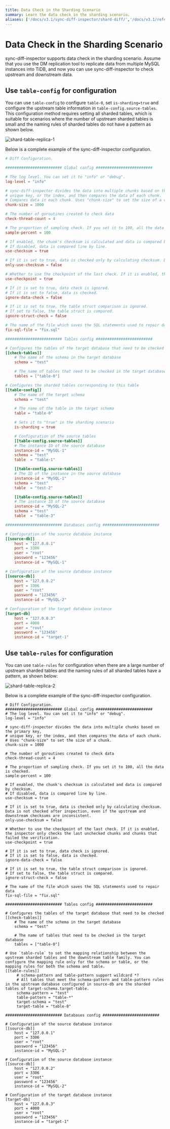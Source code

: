 ```yaml
---
title: Data Check in the Sharding Scenario
summary: Learn the data check in the sharding scenario.
aliases: ['/docs/v3.1/sync-diff-inspector/shard-diff/','/docs/v3.1/reference/tools/sync-diff-inspector/shard-diff/']
---
```


# Data Check in the Sharding Scenario

sync-diff-inspector supports data check in the sharding scenario. Assume that you use the DM replication tool to replicate data from multiple MySQL instances into TiDB, and now you can use sync-diff-inspector to check upstream and downstream data.

## Use `table-config` for configuration

You can use `table-config` to configure `table-0`, set `is-sharding=true` and configure the upstream table information in `table-config.source-tables`. This configuration method requires setting all sharded tables, which is suitable for scenarios where the number of upstream sharded tables is small and the naming rules of sharded tables do not have a pattern as shown below.

![shard-table-replica-1](/media/shard-table-replica-1.png)

Below is a complete example of the sync-diff-inspector configuration.

``` toml
# Diff Configuration.

######################### Global config #########################

# The log level. You can set it to "info" or "debug".
log-level = "info"

# sync-diff-inspector divides the data into multiple chunks based on the primary key,
# unique key, or the index, and then compares the data of each chunk.
# Compares data in each chunk. Uses "chunk-size" to set the size of a chunk.
chunk-size = 1000

# The number of goroutines created to check data
check-thread-count = 4

# The proportion of sampling check. If you set it to 100, all the data is checked.
sample-percent = 100

# If enabled, the chunk's checksum is calculated and data is compared by checksum.
# If disabled, data is compared line by line.
use-checksum = true

# If it is set to true, data is checked only by calculating checksum. Data is not checked after inspection, even if the upstream and downstream checksums are inconsistent.
only-use-checksum = false

# Whether to use the checkpoint of the last check. If it is enabled, the inspector only checks the last unchecked chunks and chunks that failed the verification.
use-checkpoint = true

# If it is set to true, data check is ignored.
# If it is set to false, data is checked.
ignore-data-check = false

# If it is set to true, the table struct comparison is ignored.
# If set to false, the table struct is compared.
ignore-struct-check = false

# The name of the file which saves the SQL statements used to repair data
fix-sql-file = "fix.sql"

######################### Tables config #########################

# Configures the tables of the target database that need to be checked
[[check-tables]]
    # The name of the schema in the target database
    schema = "test"

    # The name of tables that need to be checked in the target database
    tables = ["table-0"]

# Configures the sharded tables corresponding to this table
[[table-config]]
    # The name of the target schema
    schema = "test"

    # The name of the table in the target schema
    table = "table-0"

    # Sets it to "true" in the sharding scenario
    is-sharding = true

    # Configuration of the source tables
    [[table-config.source-tables]]
    # The instance ID of the source database
    instance-id = "MySQL-1"
    schema = "test"
    table  = "table-1"

    [[table-config.source-tables]]
    # The ID of the instance in the source database
    instance-id = "MySQL-1"
    schema = "test"
    table  = "test-2"

    [[table-config.source-tables]]
    # The instance ID of the source database
    instance-id = "MySQL-2"
    schema = "test"
    table  = "table-3"

######################### Databases config #########################

# Configuration of the source database instance
[[source-db]]
    host = "127.0.0.1"
    port = 3306
    user = "root"
    password = "123456"
    instance-id = "MySQL-1"

# Configuration of the source database instance
[[source-db]]
    host = "127.0.0.2"
    port = 3306
    user = "root"
    password = "123456"
    instance-id = "MySQL-2"

# Configuration of the target database instance
[target-db]
    host = "127.0.0.3"
    port = 4000
    user = "root"
    password = "123456"
    instance-id = "target-1"
```

## Use `table-rules` for configuration

You can use `table-rules` for configuration when there are a large number of upstream sharded tables and the naming rules of all sharded tables have a pattern, as shown below:

![shard-table-replica-2](/media/shard-table-replica-2.png)

Below is a complete example of the sync-diff-inspector configuration.

```
# Diff Configuration.
######################### Global config #########################
# The log level. You can set it to "info" or "debug".
log-level = "info"

# sync-diff-inspector divides the data into multiple chunks based on the primary key,
# unique key, or the index, and then compares the data of each chunk.
# Uses "chunk-size" to set the size of a chunk.
chunk-size = 1000

# The number of goroutines created to check data
check-thread-count = 4

# The proportion of sampling check. If you set it to 100, all the data is checked.
sample-percent = 100

# If enabled, the chunk's checksum is calculated and data is compared by checksum.
# If disabled, data is compared line by line.
use-checksum = true

# If it is set to true, data is checked only by calculating checksum. Data is not checked after inspection, even if the upstream and downstream checksums are inconsistent.
only-use-checksum = false

# Whether to use the checkpoint of the last check. If it is enabled, the inspector only checks the last unchecked chunks and chunks that failed the verification.
use-checkpoint = true

# If it is set to true, data check is ignored.
# If it is set to false, data is checked.
ignore-data-check = false

# If it is set to true, the table struct comparison is ignored.
# If set to false, the table struct is compared.
ignore-struct-check = false

# The name of the file which saves the SQL statements used to repair data
fix-sql-file = "fix.sql"

######################### Tables config #########################

# Configures the tables of the target database that need to be checked
[[check-tables]]
    # The name of the schema in the target database
    schema = "test"

    # The name of tables that need to be checked in the target database
    tables = ["table-0"]

# Use `table-rule` to set the mapping relationship between the upstream sharded tables and the downstream table family. You can configure the mapping rule only for the schema or table, or the mapping rules for both the schema and table.
[[table-rules]]
     # schema-pattern and table-pattern support wildcard *?
     # All tables that meet the schema-pattern and table-pattern rules in the upstream database configured in source-db are the sharded tables of target-schema.target-table.
     schema-pattern = "test"
     table-pattern = "table-*"
     target-schema = "test"
     target-table = "table-0"

######################### Databases config #########################

# Configuration of the source database instance
[[source-db]]
    host = "127.0.0.1"
    port = 3306
    user = "root"
    password = "123456"
    instance-id = "MySQL-1"

# Configuration of the source database instance
[[source-db]]
    host = "127.0.0.2"
    port = 3306
    user = "root"
    password = "123456"
    instance-id = "MySQL-2"

# Configuration of the target database instance
[target-db]
    host = "127.0.0.3"
    port = 4000
    user = "root"
    password = "123456"
    instance-id = "target-1"
```
